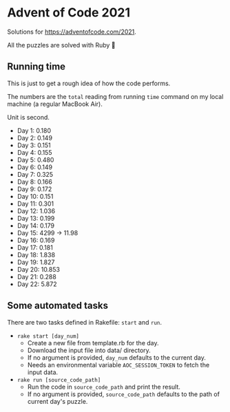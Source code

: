 # Advent of Code 2021

Solutions for https://adventofcode.com/2021.

All the puzzles are solved with Ruby 💎

## Running time

This is just to get a rough idea of how the code performs.

The numbers are the `total` reading from running `time` command on my local machine (a regular MacBook Air).

Unit is second.

- Day  1: 0.180
- Day  2: 0.149
- Day  3: 0.151
- Day  4: 0.155
- Day  5: 0.480
- Day  6: 0.149
- Day  7: 0.325
- Day  8: 0.166
- Day  9: 0.172
- Day 10: 0.151
- Day 11: 0.301
- Day 12: 1.036
- Day 13: 0.199
- Day 14: 0.179
- Day 15: 4299 -> 11.98
- Day 16: 0.169
- Day 17: 0.181
- Day 18: 1.838
- Day 19: 1.827
- Day 20: 10.853
- Day 21: 0.288
- Day 22: 5.872

## Some automated tasks

There are two tasks defined in Rakefile: `start` and `run`.
- `rake start [day_num]`
  - Create a new file from template.rb for the day.
  - Download the input file into data/ directory.
  - If no argument is provided, `day_num` defaults to the current day.
  - Needs an environmental variable `AOC_SESSION_TOKEN` to fetch the input data.
- `rake run [source_code_path]`
  - Run the code in `source_code_path` and print the result.
  - If no argument is provided, `source_code_path` defaults to the path of current day's puzzle.
